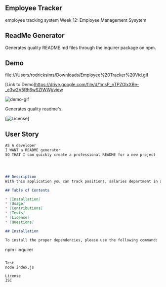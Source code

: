## Employee Tracker

employee tracking system Week 12: Employee Management Sysytem


## ReadMe Generator

Generates quality README.md files through the inquirer package on npm. 



## Demo 

file:///Users/rodricksims/Downloads/Employee%20Tracker%20Vid.gif

[Link to Demo]https://drive.google.com/file/d/1msP_nTPZOlxXBe-_e3w2V5Rh6wSZIWWj/view

![demo-gif](./ReadMe-Generator-Demo.gif)

Generates quality readme's.

[![License](https://https://www.isc.org/licenses/)]


## User Story

```md
AS A developer
I WANT a README generator
SO THAT I can quickly create a professional README for a new project




## Description
With this application you can track positions, salaries department in any company or any project.

## Table of Contents

* [Installation]
* [Usage]
* [Contributions]
* [Tests]
* [License]
* [Questions]

## Installation

To install the proper dependencies, please use the following command:

```
npm i inquirer
```

Test
node index.js

License
ISC
